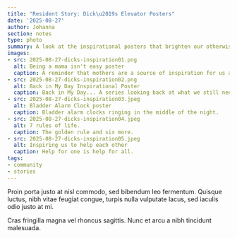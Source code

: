 ```yaml
---
title: "Resident Story: Dick\u2019s Elevator Posters"
date: '2025-08-27'
author: Johanna
section: notes
type: photo
summary: A look at the inspirational posters that brighten our otherwise humdrum elevator.
images:
- src: 2025-08-27-dicks-inspiration01.png
  alt: Being a mama isn't easy poster
  caption: A reminder that mothers are a source of inspiration for us all, and it comes at a great price.
- src: 2025-08-27-dicks-inspiration02.png
  alt: Back in My Day Inspirational Poster
  caption: Back in My Day... A series looking back at what we still need today.
- src: 2025-08-27-dicks-inspiration03.jpeg
  alt: Bladder Alarm Clock poster
  caption: Bladder alarm clocks ringing in the middle of the night.
- src: 2025-08-27-dicks-inspiration04.jpeg
  alt: 7 rules of life.
  caption: The golden rule and six more.
- src: 2025-08-27-dicks-inspiration05.jpeg
  alt: Inspiring us to help each other
  caption: Help for one is help for all.
tags:
- community
- stories
---
```


Proin porta justo at nisl commodo, sed bibendum leo fermentum. Quisque luctus, nibh vitae feugiat congue, turpis nulla vulputate lacus, sed iaculis odio justo at mi.
        
Cras fringilla magna vel rhoncus sagittis. Nunc et arcu a nibh tincidunt malesuada.
